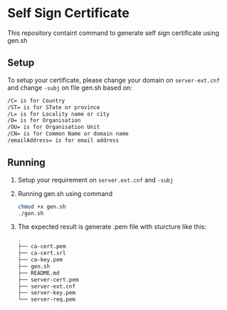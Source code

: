 # Self Sign Certificate

This repository containt command to generate self sign certificate using gen.sh

## Setup

To setup your certificate, please change your domain on `server-ext.cnf` and change `-subj` on file gen.sh based on:

```bash
/C= is for Country
/ST= is for STate or province
/L= is for Locality name or city
/O= is for Organisation
/OU= is for Organisation Unit
/CN= is for Common Name or domain name
/emailAddress= is for email address
```

## Running

1. Setup your requirement on `server.ext.cnf` and `-subj`
2. Running gen.sh using command

    ```bash
    chmod +x gen.sh
    ./gen.sh
    ```
3. The expected result is generate .pem file with sturcture like this:

    ```bash
    .
    ├── ca-cert.pem
    ├── ca-cert.srl
    ├── ca-key.pem
    ├── gen.sh
    ├── README.md
    ├── server-cert.pem
    ├── server-ext.cnf
    ├── server-key.pem
    └── server-req.pem
    ```